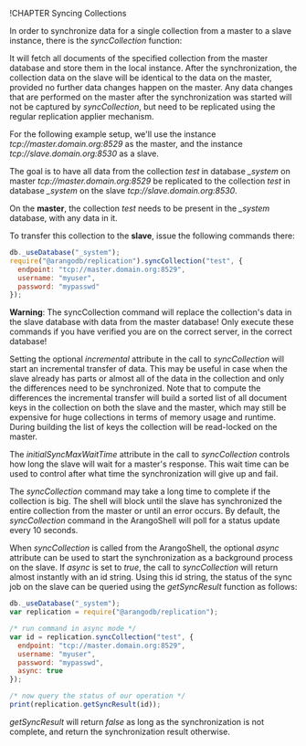!CHAPTER Syncing Collections

In order to synchronize data for a single collection from a master to a slave instance, there
is the *syncCollection* function:

It will fetch all documents of the specified collection from the master database and store 
them in the local instance. After the synchronization, the collection data on the slave will be
identical to the data on the master, provided no further data changes happen on the master. 
Any data changes that are performed on the master after the synchronization was started will
not be captured by *syncCollection*, but need to be replicated using the regular replication
applier mechanism.
  
For the following example setup, we'll use the instance *tcp://master.domain.org:8529* as the 
master, and the instance *tcp://slave.domain.org:8530* as a slave.

The goal is to have all data from the collection *test* in database *_system* on master 
*tcp://master.domain.org:8529* be replicated to the collection *test* in database *_system* on 
the slave *tcp://slave.domain.org:8530*.

On the **master**, the collection *test* needs to be present in the *_system* database, with
any data in it.

To transfer this collection to the **slave**, issue the following commands there:

```js
db._useDatabase("_system");
require("@arangodb/replication").syncCollection("test", {
  endpoint: "tcp://master.domain.org:8529",
  username: "myuser",
  password: "mypasswd"
});
```

**Warning**: The syncCollection command will replace the collection's data in the slave database 
with data from the master database! Only execute these commands if you have verified you are on 
the correct server, in the correct database!

Setting the optional *incremental* attribute in the call to *syncCollection* will start an
incremental transfer of data. This may be useful in case when the slave already has
parts or almost all of the data in the collection and only the differences need to be
synchronized. Note that to compute the differences the incremental transfer will build a sorted
list of all document keys in the collection on both the slave and the master, which may still be
expensive for huge collections in terms of memory usage and runtime. During building the list
of keys the collection will be read-locked on the master.

The *initialSyncMaxWaitTime* attribute in the call to *syncCollection* controls how long the
slave will wait for a master's response. This wait time can be used to control after what time 
the synchronization will give up and fail. 

The *syncCollection* command may take a long time to complete if the collection is big. The shell
will block until the slave has synchronized the entire collection from the master or until an 
error occurs. By default, the *syncCollection* command in the ArangoShell will poll for a status
update every 10 seconds.

When *syncCollection* is called from the ArangoShell, the optional *async* attribute can be used
to start the synchronization as a background process on the slave. If *async* is set to *true*,
the call to *syncCollection* will return almost instantly with an id string. Using this id string,
the status of the sync job on the slave can be queried using the *getSyncResult* function as follows:

```js
db._useDatabase("_system");
var replication = require("@arangodb/replication");

/* run command in async mode */
var id = replication.syncCollection("test", {
  endpoint: "tcp://master.domain.org:8529",
  username: "myuser",
  password: "mypasswd",
  async: true
});

/* now query the status of our operation */
print(replication.getSyncResult(id));
```

*getSyncResult* will return *false* as long as the synchronization is not complete, and return the
synchronization result otherwise.
